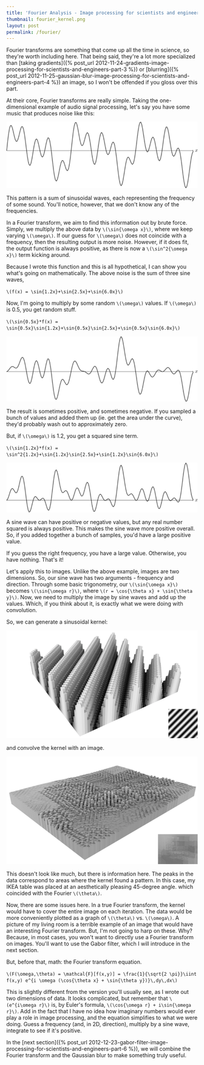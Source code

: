 ```yaml
---
title: 'Fourier Analysis - Image processing for scientists and engineers, Part 5'
thumbnail: fourier_kernel.png
layout: post
permalink: /fourier/
---
```

Fourier transforms are something that come up all the time in science, so they're
worth including here. That being said, they're a lot more specialized than
[taking gradients]({% post_url 2012-11-24-gradients-image-processing-for-scientists-and-engineers-part-3 %})
or [blurring]({% post_url 2012-11-25-gaussian-blur-image-processing-for-scientists-and-engineers-part-4 %})
an image, so I won't be offended if you gloss over this part.

At their core, Fourier transforms are really simple. Taking the one-dimensional
example of audio signal processing, let's say you have some music that produces
noise like this:

![](/assets/2012-11-27-fourier-frequency-analysis-image-processing-for-scientists-and-engineers-part-5/sinusoid_raw.png)

This pattern is a sum of sinusoidal waves, each representing the frequency of
some sound. You'll notice, however, that we don't know any of the frequencies.

In a Fourier transform, we aim to find this information out by brute force. Simply,
we multiply the above data by `\(\sin{\omega x}\)`, where we keep varying `\(\omega\)`.
If our guess for `\(\omega\)` does not coincide with a frequency, then the resulting
output is more noise. However, if it does fit, the output function is always positive,
as there is now a `\(\sin^2{\omega x}\)` term kicking around.

Because I wrote this function and this is all hypothetical, I can show you what's
going on mathematically. The above noise is the sum of three sine waves,

`\(f(x) = \sin{1.2x}+\sin{2.5x}+\sin{6.0x}\)`

Now, I'm going to multiply by some random `\(\omega\)` values. If `\(\omega\)`
is 0.5, you get random stuff.

`\(\sin{0.5x}*f(x) = \sin{0.5x}\sin{1.2x}+\sin{0.5x}\sin{2.5x}+\sin{0.5x}\sin{6.0x}\)`

![](/assets/2012-11-27-fourier-frequency-analysis-image-processing-for-scientists-and-engineers-part-5/sinusoid_out_of_phase.png)

The result is sometimes positive, and sometimes negative. If you sampled a bunch
of values and added them up (ie. get the area under the curve), they'd probably
wash out to approximately zero.

But, if `\(\omega\)` is 1.2, you get a squared sine term.

`\(\sin{1.2x}*f(x) = \sin^2{1.2x}+\sin{1.2x}\sin{2.5x}+\sin{1.2x}\sin{6.0x}\)`

![](/assets/2012-11-27-fourier-frequency-analysis-image-processing-for-scientists-and-engineers-part-5/sinusoid_in_phase.png)

A sine wave can have positive or negative values, but any real number squared
is always positive. This makes the sine wave more positive overall. So, if you
added together a bunch of samples, you'd have a large positive value.

If you guess the right frequency, you have a large value. Otherwise, you have
nothing. That's it!

Let's apply this to images. Unlike the above example, images are two dimensions.
So, our sine wave has two arguments - frequency and direction. Through some basic
trigonometry, our `\(\sin{\omega x}\)` becomes `\(\sin{\omega r}\)`, where
`\(r = \cos{\theta x} + \sin{\theta y}\)`. Now, we need to multiply the image
by sine waves and add up the values. Which, if you think about it, is exactly
what we were doing with convolution.

So, we can generate a sinusoidal kernel:

![](/assets/2012-11-27-fourier-frequency-analysis-image-processing-for-scientists-and-engineers-part-5/fourier_kernel.png)

and convolve the kernel with an image.

![](/assets/2012-11-27-fourier-frequency-analysis-image-processing-for-scientists-and-engineers-part-5/fourier_room.png)

This doesn't look like much, but there is information here. The peaks in the data
correspond to areas where the kernel found a pattern. In this case, my IKEA table
was placed at an aesthetically pleasing 45-degree angle. which coincided with the
Fourier `\(\theta\)`.

Now, there are some issues here. In a true Fourier transform, the kernel would
have to cover the entire image on each iteration. The data would be more conveniently
plotted as a graph of `\(\theta\)` vs. `\(\omega\)`. A picture of my living room
is a terrible example of an image that would have an interesting Fourier transform.
But, I'm not going to harp on these. Why? Because, in most cases, you won't want
to directly use a Fourier transform on images. You'll want to use the Gabor filter,
which I will introduce in the next section.

But, before that, math: the Fourier transform equation.

`\(F(\omega,\theta) = \mathcal{F}[f(x,y)] = \frac{1}{\sqrt{2 \pi}}\iint f(x,y) e^{i \omega (\cos{\theta x} + \sin{\theta y})}\,dy\,dx\)`

This is slightly different from the version you'll usually see, as I wrote out
two dimensions of data. It looks complicated, but remember that `\(e^{i\omega r}\)`
is, by Euler's formula, `\(\cos{\omega r} + i\sin{\omega r}\)`. Add in the fact
that I have no idea how imaginary numbers would ever play a role in image
processing, and the equation simplifies to what we were doing. Guess a frequency
(and, in 2D, direction), multiply by a sine wave, integrate to see if it's positive.

In the [next section]({% post_url 2012-12-23-gabor-filter-image-processing-for-scientists-and-engineers-part-6 %}),
we will combine the Fourier transform and the Gaussian blur to make something
truly useful.
